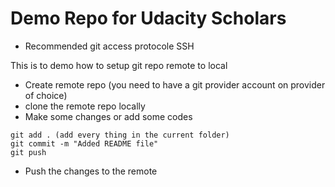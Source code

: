 # Demo Repo for Udacity Scholars

* Recommended git access protocole SSH

This is to demo how to setup git repo remote to local
- Create remote repo (you need to have a git provider account on provider of choice)
- clone the remote repo locally
- Make some changes or add some codes
```
git add . (add every thing in the current folder)
git commit -m "Added README file"
git push
```
- Push the changes to the remote
